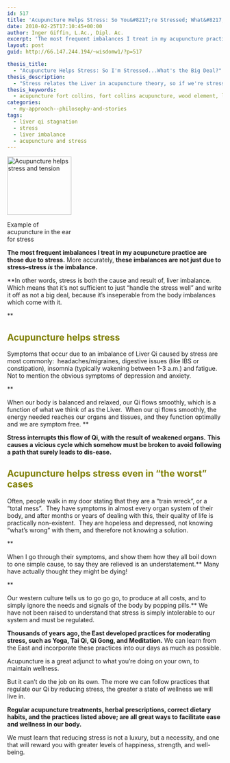 ```yaml
---
id: 517
title: 'Acupuncture Helps Stress: So You&#8217;re Stressed; What&#8217;s the Big Deal?'
date: 2010-02-25T17:10:45+00:00
author: Inger Giffin, L.Ac., Dipl. Ac.
excerpt: 'The most frequent imbalances I treat in my acupuncture practice are those due to stress. More accurately, these imbalances are not just due to stress--stress is the imbalance.  When our body is balanced and relaxed, our Qi flows smoothly.  When our qi flows smoothly, the energy needed reaches our organs and tissues, and they function optimally and we are symptom free.  Stress interrupts this flow of Qi, with the result of weakened organs. This causes a vicious cycle which somehow must be broken to avoid following a path that surely leads to dis-ease. '
layout: post
guid: http://66.147.244.194/~wisdomw1/?p=517

thesis_title:
  - "Acupuncture Helps Stress: So I'm Stressed...What's the Big Deal?"
thesis_description:
  - "Stress relates the Liver in acupuncture theory, so if we're stressed, we get other symptoms related to Liver imbalance as well. "
thesis_keywords:
  - acupuncture fort collins, fort collins acupuncture, wood element, liver imbalance, stress
categories:
  - my-approach--philosophy-and-stories
tags:
  - liver qi stagnation
  - stress
  - liver imbalance
  - acupuncture and stress
---
```

<div id="attachment_2032" style="width: 160px" class="wp-caption alignleft">
  <a href="http://www.wisdomwaysacupuncture.com/wp-content/uploads/2010/02/acupuncture-helps-stress.jpg"><img class="size-thumbnail wp-image-2032" src="http://www.wisdomwaysacupuncture.com/wp-content/uploads/2010/02/acupuncture-helps-stress-150x136.jpg" alt="Acupuncture helps stress and tension" width="150" height="136" srcset="http://www.wisdomwaysacupuncture.com/wp-content/uploads/2010/02/acupuncture-helps-stress-150x136.jpg 150w, http://www.wisdomwaysacupuncture.com/wp-content/uploads/2010/02/acupuncture-helps-stress-300x273.jpg 300w, http://www.wisdomwaysacupuncture.com/wp-content/uploads/2010/02/acupuncture-helps-stress.jpg 432w" sizes="(max-width: 150px) 100vw, 150px" /></a>
  
  <p class="wp-caption-text">
    Example of acupuncture in the ear for stress
  </p>
</div>

**The most frequent imbalances I treat in my acupuncture practice are those due to stress.** More accurately, **these imbalances are not just due to stress&#8211;stress _is_ the imbalance.** 

**In other words, stress is both the cause and result of, liver imbalance.  Which means that it&#8217;s not sufficient to just &#8220;handle the stress well&#8221; and write it off as not a big deal, because it&#8217;s inseperable from the body imbalances which come with it.
  
** 

## <span style="color: #808000;">Acupuncture helps stress</span>

Symptoms that occur due to an imbalance of Liver Qi caused by stress are most commonly:  headaches/migraines, digestive issues (like IBS or constipation), insomnia (typically wakening between 1-3 a.m.) and fatigue.  Not to mention the obvious symptoms of depression and anxiety.
  
**
  
When our body is balanced and relaxed, our Qi flows smoothly, which is a function of what we think of as the Liver.  When our qi flows smoothly, the energy needed reaches our organs and tissues, and they function optimally and we are symptom free. ** 

**Stress interrupts this flow of Qi, with the result of weakened organs.**  **This causes a vicious cycle which somehow must be broken to avoid following a path that surely leads to dis-ease.** 

## <span style="color: #808000;">Acupuncture helps stress even in &#8220;the worst&#8221; cases</span>

Often, people walk in my door stating that they are a &#8220;train wreck&#8221;, or a &#8220;total mess&#8221;.  They have symptoms in almost every organ system of their body, and after months or years of dealing with this, their quality of life is practically non-existent.  They are hopeless and depressed, not knowing &#8220;what&#8217;s wrong&#8221; with them, and therefore not knowing a solution.
  
**
  
When I go through their symptoms, and show them how they all boil down to one simple cause, to say they are relieved is an understatement.** Many have actually thought they might be dying!
  
**
  
Our western culture tells us to go go go, to produce at all costs, and to simply ignore the needs and signals of the body by popping pills.** We have not been raised to understand that stress is simply intolerable to our system and must be regulated.

**Thousands of years ago, the East developed practices for moderating stress, such as Yoga, Tai Qi, Qi Gong, and Meditation.** We can learn from the East and incorporate these practices into our days as much as possible.

Acupuncture is a great adjunct to what you&#8217;re doing on your own, to maintain wellness.

But it can&#8217;t do the job on its own. The more we can follow practices that regulate our Qi by reducing stress, the greater a state of wellness we will live in.

**Regular acupuncture treatments, herbal prescriptions, correct dietary habits, and the practices listed above; are all great ways to facilitate ease and wellness in our body.** 

We must learn that reducing stress is not a luxury, but a necessity, and one that will reward you with greater levels of happiness, strength, and well-being.
